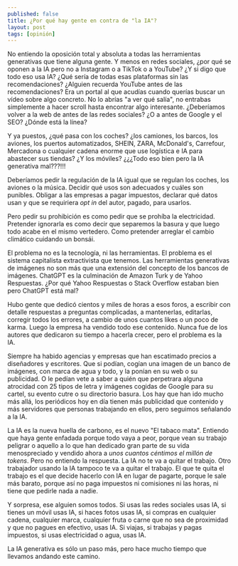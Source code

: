 ```yaml
---
published: false
title: ¿Por qué hay gente en contra de "la IA"?
layout: post
tags: [opinión]
---
```


No entiendo la oposición total y absoluta a todas las herramientas generativas que tiene alguna gente. Y menos en redes sociales, ¿por qué se oponen a la IA pero no a Instagram o a TikTok o a YouTube? ¿Y si digo que todo eso usa IA? ¿Qué sería de todas esas plataformas sin las recomendaciones? ¿Alguien recuerda YouTube antes de las recomendaciones? Era un portal al que acudías cuando querías buscar un vídeo sobre algo concreto. No lo abrías "a ver qué salía", no entrabas simplemente a hacer scroll hasta encontrar algo interesante. ¿Deberíamos volver a la web de antes de las redes sociales? ¿O a antes de Google y el SEO? ¿Dónde está la línea?

Y ya puestos, ¿qué pasa con los coches? ¿los camiones, los barcos, los aviones, los puertos automatizados, SHEIN, ZARA, McDonald's, Carrefour, Mercadona o cualquier cadena enorme que use logística e IA para abastecer sus tiendas? ¿Y los móviles? ¿¿¿Todo eso bien pero la IA generativa mal???!!!

Deberíamos pedir la regulación de la IA igual que se regulan los coches, los aviones o la música. Decidir qué usos son adecuados y cuáles son punibles. Obligar a las empresas a pagar impuestos, declarar qué datos usan y que se requiriera _opt in_ del autor, pagado, para usarlos.

Pero pedir su prohibición es como pedir que se prohíba la electricidad. Pretender ignorarla es como decir que separemos la basura y que luego todo acabe en el mismo vertedero. Como pretender arreglar el cambio climático cuidando un bonsái.

El problema no es la tecnología, ni las herramientas. El problema es el sistema capitalista extractivista que tenemos. Las herramientas generativas de imágenes no son más que una extensión del concepto de los bancos de imágenes. ChatGPT es la culminación de Amazon Turk y de Yahoo Respuestas. ¿Por qué Yahoo Respuestas o Stack Overflow estaban bien pero ChatGPT está mal?

Hubo gente que dedicó cientos y miles de horas a esos foros, a escribir con detalle respuestas a preguntas complicadas, a mantenerlas, editarlas, corregir todos los errores, a cambio de unos cuantos likes o un poco de karma. Luego la empresa ha vendido todo ese contenido. Nunca fue de los autores que dedicaron su tiempo a hacerla crecer, pero el problema es la IA.

Siempre ha habido agencias y empresas que han escatimado precios a diseñadores y escritores. Que si podían, cogían una imagen de un banco de imágenes, con marca de agua y todo, y la ponían en su web o su publicidad. O le pedían vete a saber a quién que perpetrara alguna atrocidad con 25 tipos de letra y imágenes cogidas de Google para su cartel, su evento cutre o su directorio basura. Los hay que han ido mucho más allá, los periódicos hoy en día tienen más publicidad que contenido y más servidores que personas trabajando en ellos, pero seguimos señalando a la IA.

La IA es la nueva huella de carbono, es el nuevo "El tabaco mata". Entiendo que haya gente enfadada porque todo vaya a peor, porque vean su trabajo peligrar o aquello a lo que han dedicado gran parte de su vida menospreciado y vendido ahora a _unos cuantos céntimos el millón de tokens_. Pero no entiendo la respuesta. La IA no te va a quitar el trabajo. Otro trabajador usando la IA tampoco te va a quitar el trabajo. El que te quita el trabajo es el que decide hacerlo con IA en lugar de pagarte, porque le sale más barato, porque así no paga impuestos ni comisiones ni las horas, ni tiene que pedirle nada a nadie.

Y sorpresa, ese alguien somos todos. Si usas las redes sociales usas IA, si tienes un móvil usas IA, si haces fotos usas IA, si compras en cualquier cadena, cualquier marca, cualquier fruta o carne que no sea de proximidad y que no pagues en efectivo, usas IA. Si viajas, si trabajas y pagas impuestos, si usas electricidad o agua, usas IA.

La IA generativa es sólo un paso más, pero hace mucho tiempo que llevamos andando este camino.
